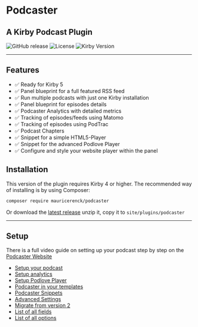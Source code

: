 # Podcaster

## A Kirby Podcast Plugin

![GitHub release](https://img.shields.io/github/release/mauricerenck/kirby-podcaster.svg?maxAge=1800) ![License](https://img.shields.io/github/license/mashape/apistatus.svg) ![Kirby Version](https://img.shields.io/badge/Kirby-3.9%2B-black.svg)

---

## Features

-   ✅ Ready for Kirby 5
-   ✅ Panel blueprint for a full featured RSS feed
-   ✅ Run multiple podcasts with just one Kirby installation
-   ✅ Panel blueprint for episodes details
-   ✅ Podcaster Analytics with detailed metrics
-   ✅ Tracking of episodes/feeds using Matomo
-   ✅ Tracking of episodes using PodTrac
-   ✅ Podcast Chapters
-   ✅ Snippet for a simple HTML5-Player
-   ✅ Snippet for the advanced Podlove Player
-   ✅ Configure and style your website player within the panel

## Installation

This version of the plugin requires Kirby 4 or higher. The recommended way of installing is by using Composer:

```bash
composer require mauricerenck/podcaster
```

Or download the [latest release](https://github.com/mauricerenck/kirby-podcaster/releases) unzip it, copy it to `site/plugins/podcaster`

---

## Setup

There is a full video guide on setting up your podcast step by step on the [Podcaster Website](https://podcaster-plugin.com/docs/setup-tutorial/)

-   [Setup your podcast](docs/setup.md)
-   [Setup analytics](docs/analytics.md)
-   [Setup Podlove Player](docs/podlove.md)
-   [Podcaster in your templates](docs/templates.md)
-   [Podcaster Snippets](docs/snippets.md)
-   [Advanced Settings](docs/advanced-settings.md)
-   [Migrate from version 2](docs/migration-v2-v3.md)
-   [List of all fields](docs/fields.md)
-   [List of all options](docs/options.md)
